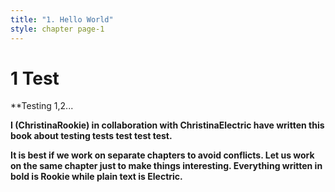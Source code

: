 ```yaml
---
title: "1. Hello World"
style: chapter page-1
---
```


# **1** Test

**Testing 1,2...

**I (ChristinaRookie) in collaboration with ChristinaElectric have written this book about testing tests test test test.**

**It is best if we work on separate chapters to avoid conflicts. Let us work on the same chapter just to make things interesting. Everything written in bold is Rookie while plain text is Electric.**
